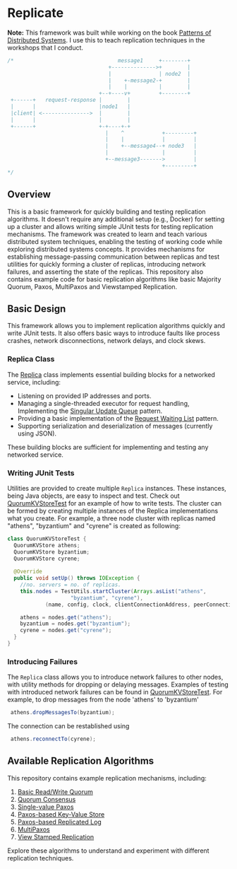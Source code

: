 # Replicate

**Note:** This framework was built while working on the book [Patterns of Distributed Systems](https://www.informit.com/store/patterns-of-distributed-systems-9780138221980).
I use this to teach replication techniques in the workshops that I conduct.

```java
/*                                 message1     +--------+
                                +-------------->+        |
                                |               | node2  |
                                |    +-message2-+        |
                                |    |          |        |
                             +--+----v+         +--------+
 +------+   request-response |        |
 |      |                    |node1   |
 |client| <--------------->  |        |
 |      |                    |        |
 +------+                    +-+----+-+
                               |    ^            +---------+
                               |    |            |         |
                               |    +--message4--+ node3   |
                               |                 |         |
                               +--message3------->         |
                                                 +---------+
*/                              
```
## Overview

This is a basic framework for quickly building and testing replication
algorithms. It doesn't require any additional setup (e.g., Docker) for setting
up a cluster and allows writing simple JUnit tests for testing replication
mechanisms. The framework was created to learn and teach various distributed
system techniques, enabling the testing of working code while exploring
distributed systems concepts. It provides mechanisms for establishing
message-passing communication between replicas and test utilities for quickly
forming a cluster of replicas, introducing network failures, and asserting the
state of the replicas. This repository also contains example code for basic
replication algorithms like basic Majority Quorum, Paxos, MultiPaxos and 
Viewstamped Replication.


## Basic Design

This framework allows you to implement replication algorithms quickly and write
JUnit tests. It also offers basic ways to introduce faults like process crashes,
network disconnections, network delays, and clock skews.

### Replica Class

The [Replica](src/main/java/replicate/common/Replica.java) class 
implements essential building blocks for a networked 
service, including:

- Listening on provided IP addresses and ports.
- Managing a single-threaded executor for request handling, Implementing the 
  [Singular Update Queue](https://martinfowler.com/articles/patterns-of-distributed-systems/singular-update-queue.html) pattern.
- Providing a basic implementation of the [Request Waiting List](https://martinfowler.com/articles/patterns-of-distributed-systems/request-waiting-list.html) pattern.
- Supporting serialization and deserialization of messages (currently using JSON).

These building blocks are sufficient for implementing and testing any networked service.

### Writing JUnit Tests

Utilities are provided to create multiple `Replica` instances. These instances, being Java objects, are easy to inspect and test. Check out [QuorumKVStoreTest](src/test/java/replicate/quorum/QuorumKVStoreTest.java) for an example of how to write tests.
The cluster can be formed by creating multiple instances of the Replica 
implementations what you create. For example, a three node cluster
with replicas named "athens", "byzantium" and "cyrene" is 
created as following:

```java
class QuorumKVStoreTest {
  QuorumKVStore athens;
  QuorumKVStore byzantium;
  QuorumKVStore cyrene;
  
  @Override
  public void setUp() throws IOException {
    //no. servers = no. of replicas.
    this.nodes = TestUtils.startCluster(Arrays.asList("athens",
                    "byzantium", "cyrene"),
            (name, config, clock, clientConnectionAddress, peerConnectionAddress, peerAddresses) -> new QuorumKVStore(name, config, clock, clientConnectionAddress, peerConnectionAddress, peerAddresses));

    athens = nodes.get("athens");
    byzantium = nodes.get("byzantium");
    cyrene = nodes.get("cyrene");
  }
}
```

### Introducing Failures

The `Replica` class allows you to introduce network failures to other nodes, with utility methods for dropping or delaying messages. Examples of testing with introduced network failures can be found in [QuorumKVStoreTest](src/test/java/replicate/quorum/QuorumKVStoreTest.java).
For example, to drop messages from the node 'athens' to 'byzantium'
```java
 athens.dropMessagesTo(byzantium);
```
The connection can be restablished using 
```java
 athens.reconnectTo(cyrene);
```

## Available Replication Algorithms

This repository contains example replication mechanisms, including:

1. [Basic Read/Write Quorum](src/main/java/replicate/quorum/QuorumKVStore.java)
2. [Quorum Consensus](src/main/java/replicate/quorumconsensus/QuorumConsensus.java)
3. [Single-value Paxos](src/main/java/replicate/paxos/SingleValuePaxos.java)
4. [Paxos-based Key-Value Store](src/main/java/replicate/paxoskv/PaxosKVStore.java)
5. [Paxos-based Replicated Log](src/main/java/replicate/paxoslog/PaxosLog.java)
6. [MultiPaxos](src/main/java/replicate/multipaxos/MultiPaxos.java)
7. [View Stamped Replication](src/main/java/replicate/vsr/ViewStampedReplication.java)

Explore these algorithms to understand and experiment with different replication techniques.

